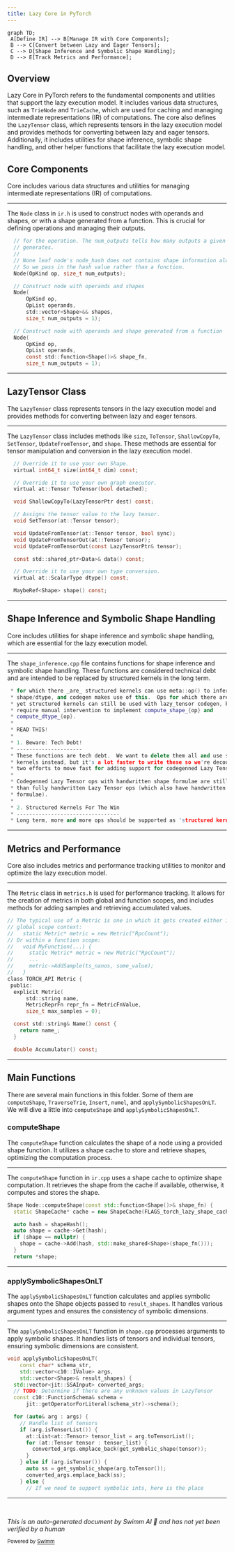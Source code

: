 ```yaml
---
title: Lazy Core in PyTorch
---
```

```mermaid
graph TD;
 A[Define IR] --> B[Manage IR with Core Components];
 B --> C[Convert between Lazy and Eager Tensors];
 C --> D[Shape Inference and Symbolic Shape Handling];
 D --> E[Track Metrics and Performance];
```

## Overview

Lazy Core in PyTorch refers to the fundamental components and utilities that support the lazy execution model. It includes various data structures, such as `TrieNode` and `TrieCache`, which are used for caching and managing intermediate representations (IR) of computations. The core also defines the `LazyTensor` class, which represents tensors in the lazy execution model and provides methods for converting between lazy and eager tensors. Additionally, it includes utilities for shape inference, symbolic shape handling, and other helper functions that facilitate the lazy execution model.

## Core Components

Core includes various data structures and utilities for managing intermediate representations (IR) of computations.

<SwmSnippet path="/torch/csrc/lazy/core/ir.h" line="85">

---

The `Node` class in `ir.h` is used to construct nodes with operands and shapes, or with a shape generated from a function. This is crucial for defining operations and managing their outputs.

```c
  // for the operation. The num_outputs tells how many outputs a given operation
  // generates.
  //
  // None leaf node's node_hash does not contains shape information always.
  // So we pass in the hash value rather than a function.
  Node(OpKind op, size_t num_outputs);

  // Construct node with operands and shapes
  Node(
      OpKind op,
      OpList operands,
      std::vector<Shape>&& shapes,
      size_t num_outputs = 1);

  // Construct node with operands and shape generated from a function
  Node(
      OpKind op,
      OpList operands,
      const std::function<Shape()>& shape_fn,
      size_t num_outputs = 1);
```

---

</SwmSnippet>

## LazyTensor Class

The `LazyTensor` class represents tensors in the lazy execution model and provides methods for converting between lazy and eager tensors.

<SwmSnippet path="/torch/csrc/lazy/core/tensor.h" line="79">

---

The `LazyTensor` class includes methods like `size`, `ToTensor`, `ShallowCopyTo`, `SetTensor`, `UpdateFromTensor`, and `shape`. These methods are essential for tensor manipulation and conversion in the lazy execution model.

```c
  // Override it to use your own Shape.
  virtual int64_t size(int64_t dim) const;

  // Override it to use your own graph executor.
  virtual at::Tensor ToTensor(bool detached);

  void ShallowCopyTo(LazyTensorPtr dest) const;

  // Assigns the tensor value to the lazy tensor.
  void SetTensor(at::Tensor tensor);

  void UpdateFromTensor(at::Tensor tensor, bool sync);
  void UpdateFromTensorOut(at::Tensor tensor);
  void UpdateFromTensorOut(const LazyTensorPtr& tensor);

  const std::shared_ptr<Data>& data() const;

  // Override it to use your own type conversion.
  virtual at::ScalarType dtype() const;

  MaybeRef<Shape> shape() const;
```

---

</SwmSnippet>

## Shape Inference and Symbolic Shape Handling

Core includes utilities for shape inference and symbolic shape handling, which are essential for the lazy execution model.

<SwmSnippet path="/torch/csrc/lazy/core/shape_inference.cpp" line="7">

---

The `shape_inference.cpp` file contains functions for shape inference and symbolic shape handling. These functions are considered technical debt and are intended to be replaced by structured kernels in the long term.

```c++
 * for which there _are_ structured kernels can use meta::op() to infer
 * shape/dtype, and codegen makes use of this.  Ops for which there are not
 * yet structured kernels can still be used with lazy_tensor codegen, but
 * require manual intervention to implement compute_shape_{op} and
 * compute_dtype_{op}.
 *
 * READ THIS!
 *
 * 1. Beware: Tech Debt!
 * ---------------------
 * These functions are tech debt.  We want to delete them all and use structured
 * kernels instead, but it's a lot faster to write these so we're decoupling the
 * two efforts to move fast for adding support for codegenned Lazy Tensor ops.
 *
 * Codegenned Lazy Tensor ops with handwritten shape formulae are still better
 * than fully handwritten Lazy Tensor ops (which also have handwritten shape
 * formulae).
 *
 * 2. Structured Kernels For The Win
 * ---------------------------------
 * Long term, more and more ops should be supported as 'structured kernels'.
```

---

</SwmSnippet>

## Metrics and Performance

Core also includes metrics and performance tracking utilities to monitor and optimize the lazy execution model.

<SwmSnippet path="/torch/csrc/lazy/core/metrics.h" line="145">

---

The `Metric` class in `metrics.h` is used for performance tracking. It allows for the creation of metrics in both global and function scopes, and includes methods for adding samples and retrieving accumulated values.

```c
// The typical use of a Metric is one in which it gets created either in a
// global scope context:
//   static Metric* metric = new Metric("RpcCount");
// Or within a function scope:
//   void MyFunction(...) {
//     static Metric* metric = new Metric("RpcCount");
//     ...
//     metric->AddSample(ts_nanos, some_value);
//   }
class TORCH_API Metric {
 public:
  explicit Metric(
      std::string name,
      MetricReprFn repr_fn = MetricFnValue,
      size_t max_samples = 0);

  const std::string& Name() const {
    return name_;
  }

  double Accumulator() const;
```

---

</SwmSnippet>

## Main Functions

There are several main functions in this folder. Some of them are `computeShape`, `TraverseTrie`, `Insert`, `numel`, and `applySymbolicShapesOnLT`. We will dive a little into `computeShape` and `applySymbolicShapesOnLT`.

### computeShape

The `computeShape` function calculates the shape of a node using a provided shape function. It utilizes a shape cache to store and retrieve shapes, optimizing the computation process.

<SwmSnippet path="/torch/csrc/lazy/core/ir.cpp" line="129">

---

The `computeShape` function in `ir.cpp` uses a shape cache to optimize shape computation. It retrieves the shape from the cache if available, otherwise, it computes and stores the shape.

```c++
Shape Node::computeShape(const std::function<Shape()>& shape_fn) {
  static ShapeCache* cache = new ShapeCache(FLAGS_torch_lazy_shape_cache_size);

  auto hash = shapeHash();
  auto shape = cache->Get(hash);
  if (shape == nullptr) {
    shape = cache->Add(hash, std::make_shared<Shape>(shape_fn()));
  }
  return *shape;
```

---

</SwmSnippet>

### applySymbolicShapesOnLT

The `applySymbolicShapesOnLT` function calculates and applies symbolic shapes onto the Shape objects passed to `result_shapes`. It handles various argument types and ensures the consistency of symbolic dimensions.

<SwmSnippet path="/torch/csrc/lazy/core/shape.cpp" line="89">

---

The `applySymbolicShapesOnLT` function in `shape.cpp` processes arguments to apply symbolic shapes. It handles lists of tensors and individual tensors, ensuring symbolic dimensions are consistent.

```c++
void applySymbolicShapesOnLT(
    const char* schema_str,
    std::vector<c10::IValue> args,
    std::vector<Shape>& result_shapes) {
  std::vector<jit::SSAInput> converted_args;
  // TODO: Determine if there are any unknown values in LazyTensor
  const c10::FunctionSchema& schema =
      jit::getOperatorForLiteral(schema_str)->schema();

  for (auto& arg : args) {
    // Handle list of tensors
    if (arg.isTensorList()) {
      at::List<at::Tensor> tensor_list = arg.toTensorList();
      for (at::Tensor tensor : tensor_list) {
        converted_args.emplace_back(get_symbolic_shape(tensor));
      }
    } else if (arg.isTensor()) {
      auto ss = get_symbolic_shape(arg.toTensor());
      converted_args.emplace_back(ss);
    } else {
      // If we need to support symbolic ints, here is the place
```

---

</SwmSnippet>

&nbsp;

*This is an auto-generated document by Swimm AI 🌊 and has not yet been verified by a human*

<SwmMeta version="3.0.0" repo-id="Z2l0aHViJTNBJTNBcHl0b3JjaC1hdXRvZG9jcy1kZW1vJTNBJTNBU3dpbW0tRGVtbw==" repo-name="pytorch-autodocs-demo"><sup>Powered by [Swimm](https://app.swimm.io/)</sup></SwmMeta>

